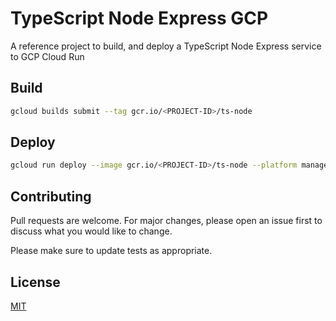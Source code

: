 # TypeScript Node Express GCP

A reference project to build, and deploy a TypeScript Node Express service to GCP Cloud Run

## Build

```bash
gcloud builds submit --tag gcr.io/<PROJECT-ID>/ts-node
```

## Deploy

```bash
gcloud run deploy --image gcr.io/<PROJECT-ID>/ts-node --platform managed
```

## Contributing

Pull requests are welcome. For major changes, please open an issue first to discuss what you would like to change.

Please make sure to update tests as appropriate.

## License

[MIT](https://choosealicense.com/licenses/mit/)
